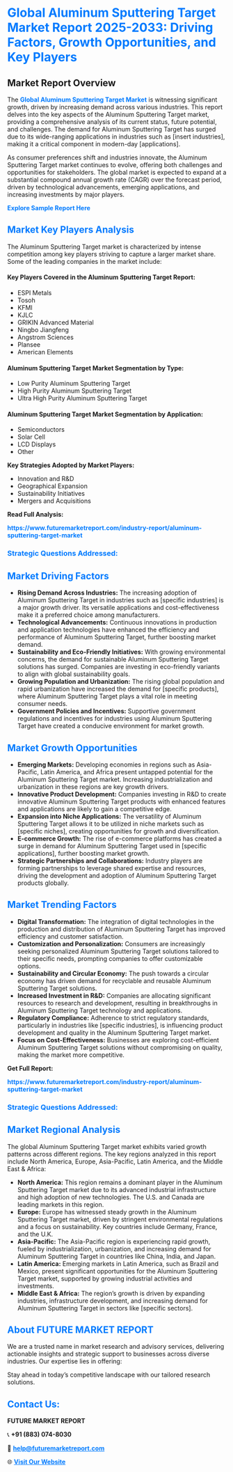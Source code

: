 <h1 style="color: #007BFF;">Global Aluminum Sputtering Target Market Report 2025-2033: Driving Factors, Growth Opportunities, and Key Players</h1>

<section id="overview">
<h2>Market Report Overview</h2>
<p>The <a href="https://www.futuremarketreport.com/industry-report/aluminum-sputtering-target-market" style="color: #007BFF; text-decoration: none;"><strong>Global Aluminum Sputtering Target Market</strong></a> is witnessing significant growth, driven by increasing demand across various industries. This report delves into the key aspects of the Aluminum Sputtering Target market, providing a comprehensive analysis of its current status, future potential, and challenges. The demand for Aluminum Sputtering Target has surged due to its wide-ranging applications in industries such as [insert industries], making it a critical component in modern-day [applications].</p>
<p>As consumer preferences shift and industries innovate, the Aluminum Sputtering Target market continues to evolve, offering both challenges and opportunities for stakeholders. The global market is expected to expand at a substantial compound annual growth rate (CAGR) over the forecast period, driven by technological advancements, emerging applications, and increasing investments by major players.</p>
</section>

<section id="overview">
<p><a href="https://www.futuremarketreport.com/request-sample/reportId=61972" style="color: #007BFF; text-decoration: none;"><strong>Explore Sample Report Here</strong></a></p>
</section>

<section id="key-players">
<h2 style="color: #007BFF;">Market Key Players Analysis</h2>
<p>The Aluminum Sputtering Target market is characterized by intense competition among key players striving to capture a larger market share. Some of the leading companies in the market include:</p>
<h4>Key Players Covered in the Aluminum Sputtering Target Report:</h4>
<ul><li>ESPI Metals</li><li>Tosoh</li><li>KFMI</li><li>KJLC</li><li>GRIKIN Advanced Material</li><li>Ningbo Jiangfeng</li><li>Angstrom Sciences</li><li>Plansee</li><li>American Elements</li></ul>
<h4>Aluminum Sputtering Target Market Segmentation by Type:</h4>
<ul><li>Low Purity Aluminum Sputtering Target</li><li>High Purity Aluminum Sputtering Target</li><li>Ultra High Purity Aluminum Sputtering Target</li></ul>

<h4>Aluminum Sputtering Target Market Segmentation by Application:</h4>
<ul><li>Semiconductors</li><li>Solar Cell</li><li>LCD Displays</li><li>Other</li></ul>
<p><strong>Key Strategies Adopted by Market Players:</strong></p>
<ul>
<li>Innovation and R&D</li>
<li>Geographical Expansion</li>
<li>Sustainability Initiatives</li>
<li>Mergers and Acquisitions</li>
</ul>
</section>

<section>
<p><strong>Read Full Analysis: </strong></p><a href="https://www.futuremarketreport.com/industry-report/aluminum-sputtering-target-market" style="color: #007BFF; text-decoration: none;"><strong>https://www.futuremarketreport.com/industry-report/aluminum-sputtering-target-market</strong></a>
<h3 style="color: #007BFF;">Strategic Questions Addressed:</h3>
</section>

<section id="driving-factors">
<h2 style="color: #007BFF;">Market Driving Factors</h2>
<ul>
<li><strong>Rising Demand Across Industries:</strong> The increasing adoption of Aluminum Sputtering Target in industries such as [specific industries] is a major growth driver. Its versatile applications and cost-effectiveness make it a preferred choice among manufacturers.</li>
<li><strong>Technological Advancements:</strong> Continuous innovations in production and application technologies have enhanced the efficiency and performance of Aluminum Sputtering Target, further boosting market demand.</li>
<li><strong>Sustainability and Eco-Friendly Initiatives:</strong> With growing environmental concerns, the demand for sustainable Aluminum Sputtering Target solutions has surged. Companies are investing in eco-friendly variants to align with global sustainability goals.</li>
<li><strong>Growing Population and Urbanization:</strong> The rising global population and rapid urbanization have increased the demand for [specific products], where Aluminum Sputtering Target plays a vital role in meeting consumer needs.</li>
<li><strong>Government Policies and Incentives:</strong> Supportive government regulations and incentives for industries using Aluminum Sputtering Target have created a conducive environment for market growth.</li>
</ul>
</section>

<section id="growth-opportunities">
<h2 style="color: #007BFF;">Market Growth Opportunities</h2>
<ul>
<li><strong>Emerging Markets:</strong> Developing economies in regions such as Asia-Pacific, Latin America, and Africa present untapped potential for the Aluminum Sputtering Target market. Increasing industrialization and urbanization in these regions are key growth drivers.</li>
<li><strong>Innovative Product Development:</strong> Companies investing in R&D to create innovative Aluminum Sputtering Target products with enhanced features and applications are likely to gain a competitive edge.</li>
<li><strong>Expansion into Niche Applications:</strong> The versatility of Aluminum Sputtering Target allows it to be utilized in niche markets such as [specific niches], creating opportunities for growth and diversification.</li>
<li><strong>E-commerce Growth:</strong> The rise of e-commerce platforms has created a surge in demand for Aluminum Sputtering Target used in [specific applications], further boosting market growth.</li>
<li><strong>Strategic Partnerships and Collaborations:</strong> Industry players are forming partnerships to leverage shared expertise and resources, driving the development and adoption of Aluminum Sputtering Target products globally.</li>
</ul>
</section>

<section id="trending-factors">
<h2 style="color: #007BFF;">Market Trending Factors</h2>
<ul>
<li><strong>Digital Transformation:</strong> The integration of digital technologies in the production and distribution of Aluminum Sputtering Target has improved efficiency and customer satisfaction.</li>
<li><strong>Customization and Personalization:</strong> Consumers are increasingly seeking personalized Aluminum Sputtering Target solutions tailored to their specific needs, prompting companies to offer customizable options.</li>
<li><strong>Sustainability and Circular Economy:</strong> The push towards a circular economy has driven demand for recyclable and reusable Aluminum Sputtering Target solutions.</li>
<li><strong>Increased Investment in R&D:</strong> Companies are allocating significant resources to research and development, resulting in breakthroughs in Aluminum Sputtering Target technology and applications.</li>
<li><strong>Regulatory Compliance:</strong> Adherence to strict regulatory standards, particularly in industries like [specific industries], is influencing product development and quality in the Aluminum Sputtering Target market.</li>
<li><strong>Focus on Cost-Effectiveness:</strong> Businesses are exploring cost-efficient Aluminum Sputtering Target solutions without compromising on quality, making the market more competitive.</li>
</ul>
</section>

<section>
<p><strong>Get Full Report: </strong></p><a href="https://www.futuremarketreport.com/industry-report/aluminum-sputtering-target-market" style="color: #007BFF; text-decoration: none;"><strong>https://www.futuremarketreport.com/industry-report/aluminum-sputtering-target-market</strong></a>
<h3 style="color: #007BFF;">Strategic Questions Addressed:</h3>
</section>


<section id="regional-analysis">
<h2 style="color: #007BFF;">Market Regional Analysis</h2>
<p>The global Aluminum Sputtering Target market exhibits varied growth patterns across different regions. The key regions analyzed in this report include North America, Europe, Asia-Pacific, Latin America, and the Middle East & Africa:</p>
<ul>
<li><strong>North America:</strong> This region remains a dominant player in the Aluminum Sputtering Target market due to its advanced industrial infrastructure and high adoption of new technologies. The U.S. and Canada are leading markets in this region.</li>
<li><strong>Europe:</strong> Europe has witnessed steady growth in the Aluminum Sputtering Target market, driven by stringent environmental regulations and a focus on sustainability. Key countries include Germany, France, and the U.K.</li>
<li><strong>Asia-Pacific:</strong> The Asia-Pacific region is experiencing rapid growth, fueled by industrialization, urbanization, and increasing demand for Aluminum Sputtering Target in countries like China, India, and Japan.</li>
<li><strong>Latin America:</strong> Emerging markets in Latin America, such as Brazil and Mexico, present significant opportunities for the Aluminum Sputtering Target market, supported by growing industrial activities and investments.</li>
<li><strong>Middle East & Africa:</strong> The region’s growth is driven by expanding industries, infrastructure development, and increasing demand for Aluminum Sputtering Target in sectors like [specific sectors].</li>
</ul>
</section>

<footer>
<h2 style="color: #007BFF;">About FUTURE MARKET REPORT</h2>
<p>We are a trusted name in market research and advisory services, delivering actionable insights and strategic support to businesses across diverse industries. Our expertise lies in offering:</p>

<p>Stay ahead in today’s competitive landscape with our tailored research solutions.</p>

<h2 style="color: #007BFF;">Contact Us:</h2>
<p><strong>FUTURE MARKET REPORT</strong></p>
<p>📞 <strong>+91 (883) 074-8030</strong></p>
<p>📧 <strong><a href="mailto:help@futuremarketreport.com" style="color: #007BFF;">help@futuremarketreport.com</a></strong></p>
<p>🌐 <strong><a href="https://www.futuremarketreport.com/" style="color: #007BFF;">Visit Our Website</a></strong></p>
</footer>